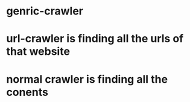 # genric-crawler

# url-crawler is finding all the urls of that website


# normal crawler is finding all the conents
